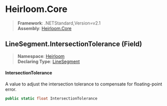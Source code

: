 # Heirloom.Core

> **Framework**: .NETStandard,Version=v2.1  
> **Assembly**: [Heirloom.Core][0]

## LineSegment.IntersectionTolerance (Field)

> **Namespace**: [Heirloom][0]  
> **Declaring Type**: [LineSegment][1]

#### IntersectionTolerance

A value to adjust the intersection tolerance to compensate for floating-point error.

```cs
public static float IntersectionTolerance
```

[0]: ../../../Heirloom.Core.md
[1]: ../LineSegment.md
